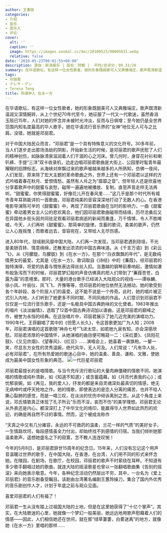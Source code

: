 ```yaml
---
author: 王春丽
categories:
- 介绍
- 音乐
- 音乐人
- 评论
cover:
  alt: ''
  caption: ''
  image: https://images.soomal.cc/doc/20100523/00005631.webp
  relative: false
date: '2010-05-23T09:01:55+08:00'
description: 源自：新浪娱乐 | 版权：转载 |  平均/总评分：09.33/28
summary: 在华语歌坛，有这样一位女性歌者，她的形象既甜美可人又典雅端庄，歌声既清新温润又深情婉转，从上个世纪70年代至今，她征服了一代又一代歌迷，虽然香消玉殒已15年，人们对她的怀念并未被时光冲淡，反而与日俱增；至今她仍是全世界范围内知名度最高的华人歌手，她在华语流行音乐界的“女神”地位无人可与之比肩。没错，她就是邓丽君。对于中国大陆民众而言，“邓丽君”是一个具有特殊意义的文化符号。30多年前，当人们逐步走出那场浩劫的阴影，开始新生活的时候…
tags:
- 邓丽君
- テレサ・テン
- Teresa Teng
title: 所谓伊人 在水一方
---
```


在华语歌坛，有这样一位女性歌者，她的形象既甜美可人又典雅端庄，歌声既清新温润又深情婉转，从上个世纪70年代至今，她征服了一代又一代歌迷，虽然香消玉殒已15年，人们对她的怀念并未被时光冲淡，反而与日俱增；至今她仍是全世界范围内知名度最高的华人歌手，她在华语流行音乐界的“女神”地位无人可与之比肩。没错，她就是邓丽君。

对于中国大陆民众而言，“邓丽君”是一个具有特殊意义的文化符号。30多年前，当人们逐步走出那场浩劫的阴影，开始新生活的时候，是邓丽君的歌声抚慰了人们的精神创伤，如脉脉清泉滋润着人们干涸的心之河床。曾几何时，身穿花衬衫和喇叭裤、手提“三洋”双卡收录机，边走边唱邓丽君歌曲是大街上、公园里时髦青年最耀眼的招牌标志。从海峡对岸飘过来的歌声被越来越多的人所熟知，仿佛一夜间，人们发现，原来除了宏大主题的革命歌曲之外，世界上还有一个邓丽君以这样的方式吟唱着春花秋月、爱恨情愁。虽然有人斥之为“靡靡之音”，但年轻人还是欣喜地分享着歌声中的甜蜜与哀愁，磁带一遍遍地被播放、复制，直至声音走样无法再听。“甜蜜蜜，你笑得甜蜜蜜，好像花儿开在春风里……”这几乎是那个时代所有城市青年耳熟能详的一首歌曲，邓丽君纯美的音容深深地打动了无数人的心。在香港电影导演陈可辛的《甜蜜蜜》中，再现了邓丽君歌曲在当时的影响力，一曲《甜蜜蜜》牵动着男女主人公的悲欢离合，他们因邓丽君歌曲磁带而结缘，历尽沧桑后又在异国他乡街头因共同驻足观看邓丽君病逝的新闻而重逢，万千情愫，令人不胜唏嘘。今天，人们再听《甜蜜蜜》，那简单的旋律，含蓄的歌词，柔美的歌声，仍然让人心旌摇曳；而歌者远去，音容宛在，又带给人无尽伤感。

进入80年代，琼瑶剧风靡中国大陆，人们再一次发现，当邓丽君遇到琼瑶，不光是柔肠百转、情意绵绵，还散发出浓浓的中国古典味道。从《千言万语》到《彩云飞》，从《月朦胧，鸟朦胧》到《在水一方》，在那个“白衣飘飘的年代”，是无数纯情男女的最爱。尤其是《在水一方》，歌词取自《诗经》中的《蒹葭》，经邓丽君的独特演绎，将爱的执着与惆怅表达得丝丝入扣。当激越的钢琴前奏响起，激情如瀑布般急泻而下的时候，邓丽君梦幻般的声音仿佛真的把人们带到了“蒹葭苍苍，白露为霜”的意境里。那时，大量的港台歌手已经进入大陆观众的视线――谭咏麟、徐小凤、叶丽仪、凤飞飞、齐豫等等，但邓丽君的地位依然无法撼动，她的歌受到各个年龄段、各个阶层人们的喜爱，这不能不说是一个传奇。此时，她的唱片被正式引入内地，人们听到了她更多不同时期、不同风格的作品，人们意识到邓丽君不仅仅是一位流行音乐歌手，还是一名极具中国古典韵味的文化使者。1983年推出的唱片《淡淡幽情》，选取了12首中国古典诗词加以谱曲，这是邓丽君的巅峰之作，被誉为永恒的经典。在这张唱片中，邓丽君展示了她几近完美的演唱功力。1990年代，王菲翻唱了其中的《但愿人长久》，令这首歌更加广为人知；2008年，邓丽君演唱的这首歌随“神舟七号”飞进太空，如若她九泉有知，亦会深感欣慰。邓丽君浓厚的中国情怀，从她演唱的曲目便可略窥一二：《采红菱》、《凤阳花鼓》、《又见炊烟》、《望春风》、《红豆》……演唱会上，她喜着一袭旗袍，一颦一笑，尽显东方女性的灵秀温婉，绝代风华，无人可及。人们常说：“凡有华人处，必有邓丽君”，在所有热爱她的歌迷心目中，她的温柔、善良、谦和、文雅，使她成为最美中国女性形象的典范。
![一代巨星邓丽君](https://images.soomal.cc/doc/20100523/00005631.webp)





邓丽君最擅长的是唱情歌。与当今充斥流行歌坛的大量肉麻僵硬的情歌不同，她演唱的情歌或纯朴清新，如《知道不知道》；或含蓄蕴藉，如《月亮代表我的心》；或忧郁哀婉，如《再见，我的爱人》，抒发的都是来自灵魂深处最真切的情感，绝无无病呻吟或呼天抢地之作。她的情歌，即使表达的是恋人分离的痛苦，也并不给人撕心裂肺的感觉，而是一唱三叹，在淡淡的忧伤中倾诉离别之苦。从这个角度上来说，邓氏情歌真正体现了孔子所云“乐而不淫，哀而不伤”的美学理想。邓丽君无论从外表还是内心，都深深打上了中华文化的烙印，能赢得华人世界如此热烈的欢迎，的确是再自然不过的事情。然而，这个被成龙称作

“天真之中又有几分雍容，永远的不可救药的温柔，兰花一样的气质”的美好女子，一生情路坎坷，每段感情虽全力付出，却始终找不到感情的归宿。当我们倾听她那温柔歌声，遥想她盛名之下的寂寞，怎不教人连连叹惋！

今年的5月8日，是邓丽君辞世15周年的纪念日。15年来，人们没有忘记这个用声音温暖过世界的歌手，在中国大陆，在香港，在台湾，人们用不同的形式来怀念她。在陵园，在剧场，在歌厅，在校园，邓丽君的歌声不时萦绕在耳畔。不知道有多少歌手翻唱过她的歌曲，就连大陆的摇滚歌星也曾以一张翻唱歌曲集《告别的摇滚》来向她表示敬意。今年，各种纪念活动仍然层出不穷，其中，一台名为《爱上邓丽君》的音乐剧备受瞩目。该剧由台湾著名编剧王蕙玲操刀，集合了国内外优秀的音乐剧创作人才，计划于年底之前与观众见面。

喜爱邓丽君的人们有福了！

邓丽君一生从没有踏上过祖国大陆的土地，但是在这里她获得了“十亿个掌声”。其实，在大陆歌迷的心里，她就像一个梦幻一般美丽，她远远地用歌声慰藉着人们的情感――因此，人们相信她还在世间，就在那“绿草萋萋，白雾迷离”的地方，就像她《在水一方》里唱的那样……